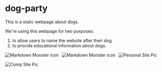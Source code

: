 # dog-party

This is a static webpage about dogs. 

We're using this webpage for two purposes:

1. to allow users to name the website after their dog.
1. to provide educational information about dogs.

<img src="dog_website.png"
alt="Markdown Monster icon"
style="float: left; margin-right: 10px;" />

<img src="dog-party-js-edition.png"
alt="Markdown Monster icon"
style="float: left; margin-right: 10px;" />



![Personal Site Pic](dog_website.png)

![Comp Site Pic](dog-party-js-edition.png)
